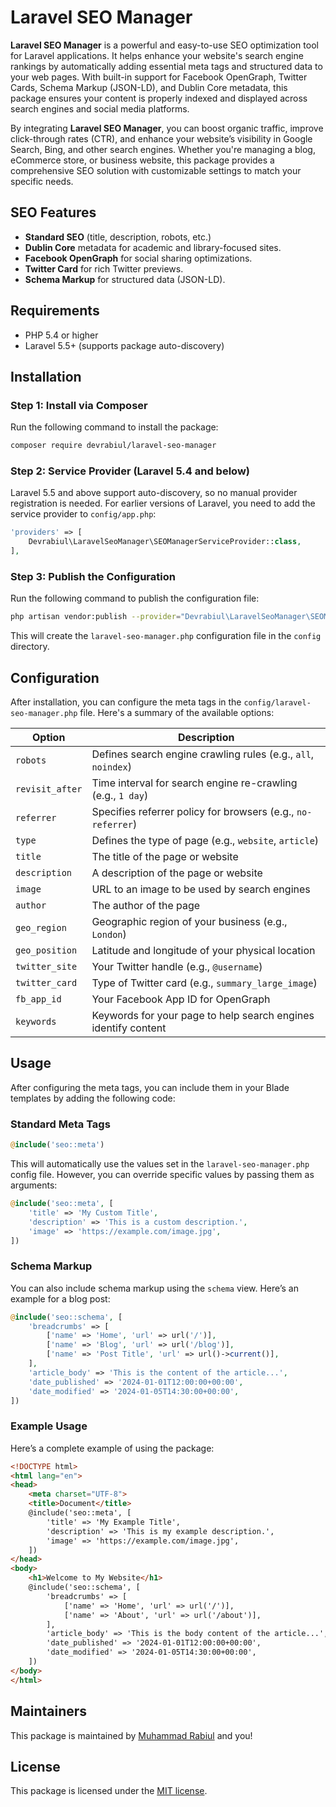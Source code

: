 # Laravel SEO Manager

**Laravel SEO Manager** is a powerful and easy-to-use SEO optimization tool for Laravel applications. It helps enhance your website's search engine rankings by automatically adding essential meta tags and structured data to your web pages. With built-in support for Facebook OpenGraph, Twitter Cards, Schema Markup (JSON-LD), and Dublin Core metadata, this package ensures your content is properly indexed and displayed across search engines and social media platforms.

By integrating **Laravel SEO Manager**, you can boost organic traffic, improve click-through rates (CTR), and enhance your website’s visibility in Google Search, Bing, and other search engines. Whether you're managing a blog, eCommerce store, or business website, this package provides a comprehensive SEO solution with customizable settings to match your specific needs.

## SEO Features

- **Standard SEO** (title, description, robots, etc.)
- **Dublin Core** metadata for academic and library-focused sites.
- **Facebook OpenGraph** for social sharing optimizations.
- **Twitter Card** for rich Twitter previews.
- **Schema Markup** for structured data (JSON-LD).

## Requirements

- PHP 5.4 or higher
- Laravel 5.5+ (supports package auto-discovery)

## Installation

### Step 1: Install via Composer

Run the following command to install the package:

```bash
composer require devrabiul/laravel-seo-manager
```

### Step 2: Service Provider (Laravel 5.4 and below)

Laravel 5.5 and above support auto-discovery, so no manual provider registration is needed. For earlier versions of Laravel, you need to add the service provider to `config/app.php`:

```php
'providers' => [
    Devrabiul\LaravelSeoManager\SEOManagerServiceProvider::class,
],
```

### Step 3: Publish the Configuration

Run the following command to publish the configuration file:

```bash
php artisan vendor:publish --provider="Devrabiul\LaravelSeoManager\SEOManagerServiceProvider"
```

This will create the `laravel-seo-manager.php` configuration file in the `config` directory.

## Configuration

After installation, you can configure the meta tags in the `config/laravel-seo-manager.php` file. Here's a summary of the available options:

| Option            | Description                                                         |
|-------------------|---------------------------------------------------------------------|
| `robots`          | Defines search engine crawling rules (e.g., `all`, `noindex`)       |
| `revisit_after`   | Time interval for search engine re-crawling (e.g., `1 day`)         |
| `referrer`        | Specifies referrer policy for browsers (e.g., `no-referrer`)        |
| `type`            | Defines the type of page (e.g., `website`, `article`)               |
| `title`           | The title of the page or website                                    |
| `description`     | A description of the page or website                                |
| `image`           | URL to an image to be used by search engines                        |
| `author`          | The author of the page                                              |
| `geo_region`      | Geographic region of your business (e.g., `London`)                 |
| `geo_position`    | Latitude and longitude of your physical location                    |
| `twitter_site`    | Your Twitter handle (e.g., `@username`)                             |
| `twitter_card`    | Type of Twitter card (e.g., `summary_large_image`)                  |
| `fb_app_id`       | Your Facebook App ID for OpenGraph                                 |
| `keywords`        | Keywords for your page to help search engines identify content      |

## Usage

After configuring the meta tags, you can include them in your Blade templates by adding the following code:

### Standard Meta Tags

```php
@include('seo::meta')
```

This will automatically use the values set in the `laravel-seo-manager.php` config file. However, you can override specific values by passing them as arguments:

```php
@include('seo::meta', [
    'title' => 'My Custom Title',
    'description' => 'This is a custom description.',
    'image' => 'https://example.com/image.jpg',
])
```

### Schema Markup

You can also include schema markup using the `schema` view. Here’s an example for a blog post:

```php
@include('seo::schema', [
    'breadcrumbs' => [
        ['name' => 'Home', 'url' => url('/')],
        ['name' => 'Blog', 'url' => url('/blog')],
        ['name' => 'Post Title', 'url' => url()->current()],
    ],
    'article_body' => 'This is the content of the article...',
    'date_published' => '2024-01-01T12:00:00+00:00',
    'date_modified' => '2024-01-05T14:30:00+00:00',
])
```

### Example Usage

Here’s a complete example of using the package:

```html
<!DOCTYPE html>
<html lang="en">
<head>
    <meta charset="UTF-8">
    <title>Document</title>
    @include('seo::meta', [
        'title' => 'My Example Title',
        'description' => 'This is my example description.',
        'image' => 'https://example.com/image.jpg',
    ])
</head>
<body>
    <h1>Welcome to My Website</h1>
    @include('seo::schema', [
        'breadcrumbs' => [
            ['name' => 'Home', 'url' => url('/')],
            ['name' => 'About', 'url' => url('/about')],
        ],
        'article_body' => 'This is the body content of the article...',
        'date_published' => '2024-01-01T12:00:00+00:00',
        'date_modified' => '2024-01-05T14:30:00+00:00',
    ])
</body>
</html>
```

## Maintainers

This package is maintained by [Muhammad Rabiul](http://github.com/devrabiul) and you!

## License

This package is licensed under the [MIT license](https://github.com/devrabiul/laravel-seo-manager/blob/master/LICENSE).
